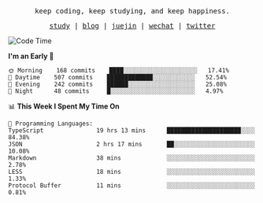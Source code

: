 <p align="center">
  <samp>
    <span>keep coding, keep studying, and keep happiness.</span>
  </samp>
</p>

<p align="center">
  <samp>
    <a href="https://github.com/ouduidui/fe-study">study</a> |
    <a href="https://deweyou.me">blog</a>  |
    <a href="https://juejin.cn/user/4309700183594366">juejin</a> |
    <a href="https://user-images.githubusercontent.com/54696834/165071004-6509e3f2-90c3-448c-9d92-3da42b0c2021.jpeg">wechat</a> |
    <a href="https://twitter.com/ouduidui">twitter</a>
  </samp>
</p>

<!--START_SECTION:waka-->
![Code Time](http://img.shields.io/badge/Code%20Time-2%2C163%20hrs%2020%20mins-blue)

**I'm an Early 🐤** 

```text
🌞 Morning    168 commits    ████░░░░░░░░░░░░░░░░░░░░░   17.41% 
🌆 Daytime    507 commits    █████████████░░░░░░░░░░░░   52.54% 
🌃 Evening    242 commits    ██████░░░░░░░░░░░░░░░░░░░   25.08% 
🌙 Night      48 commits     █░░░░░░░░░░░░░░░░░░░░░░░░   4.97%

```


📊 **This Week I Spent My Time On** 

```text
💬 Programming Languages: 
TypeScript               19 hrs 13 mins      █████████████████████░░░░   84.38% 
JSON                     2 hrs 17 mins       ██░░░░░░░░░░░░░░░░░░░░░░░   10.08% 
Markdown                 38 mins             ░░░░░░░░░░░░░░░░░░░░░░░░░   2.78% 
LESS                     18 mins             ░░░░░░░░░░░░░░░░░░░░░░░░░   1.33% 
Protocol Buffer          11 mins             ░░░░░░░░░░░░░░░░░░░░░░░░░   0.81%

```


<!--END_SECTION:waka-->
